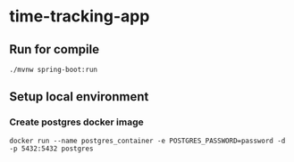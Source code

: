 # time-tracking-app

## Run for compile
```console
./mvnw spring-boot:run
```

## Setup local environment
### Create postgres docker image
```console
docker run --name postgres_container -e POSTGRES_PASSWORD=password -d -p 5432:5432 postgres
```